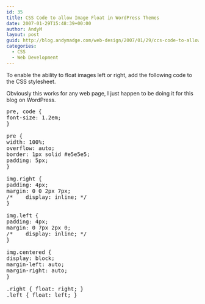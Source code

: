 ```yaml
---
id: 35
title: CSS Code to allow Image Float in WordPress Themes
date: 2007-01-29T15:48:39+00:00
author: AndyM
layout: post
guid: http://blog.andymadge.com/web-design/2007/01/29/ccs-code-to-allow-image-float-in-wordpress-themes/
categories:
  - CSS
  - Web Development
---
```

To enable the ability to float images left or right, add the following code to the CSS stylesheet.

Obviously this works for any web page, I just happen to be doing it for this blog on WordPress.

<!--more-->

<pre>pre, code {
font-size: 1.2em;
}

pre {
width: 100%;
overflow: auto;
border: 1px solid #e5e5e5;
padding: 5px;
}

img.right {
padding: 4px;
margin: 0 0 2px 7px;
/*    display: inline; */
}

img.left {
padding: 4px;
margin: 0 7px 2px 0;
/*    display: inline; */
}

img.centered {
display: block;
margin-left: auto;
margin-right: auto;
}

.right { float: right; }
.left { float: left; }</pre>